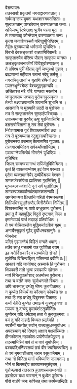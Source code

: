 वैशम्पायनः   
ततस्सर्वाः प्रकृतयो नगराद्वारणावतात् ।  
सर्वमङ्गलसंयुक्ता यथाशास्त्रमतन्द्रिताः ॥  
श्रुत्वाऽगतान् पाण्डवेयान् वारणवतगता जनाः ।  
अभिजग्मुर्नरश्रेष्ठाश् श्रुत्वैव परया मुदा ॥  
ते समासाद्य कौन्तेयान् वारणावतगा जनाः ।  
कृत्वा जयाशिषस्सर्वे परिवव्रुर्युधिष्ठिरम् ॥  
तैर्वृतः पुरुषव्याघ्रो धर्मराजो युधिष्ठिरः ।  
विबभौ देवसङ्काशो वज्रपाणिरिवामरैः ॥  
सत्कृताश्चैव पौरैश्च पौरान् सत्कृत्य चानघाः ।  
अलङ्कृतजनाकीर्णं विविशुर्वारणावतम् ॥  
ते प्रविश्य पुरीं वीरास् तूर्णं जग्मुरथो गृहान् ।  
ब्राह्मणानां महीपाल रतानां स्वेषु कर्मसु ॥  
नगराधिकृतानां च गृहाणि रथिनां तदा ।  
उपतस्थुर्नरश्रेष्ठा वैश्यशूद्रगृहाण्यपि ॥  
अर्चिताश्च नरैः पौरैः पाण्डवा भरतर्षभ ।  
जग्मुरावसथं पश्चात् पुरोचनपुरस्कृताः ॥  
तेभ्यो भक्ष्यान्नपानानि शयनानि शुभानि च ।  
आसनानि च मुख्यानि प्रददौ स पुरोचनः ॥  
तत्र ते सत्कृतास्तेन सुमहार्हपरिच्छदाः ।  
उपास्यमानाः पुरुषैर् ऊषुः पुरनिवासिभिः ॥  
दशरात्रोषितानां तु तत्र तेषां पुरोचनः ।  
निवेशयामास गृहं शिवाख्यमशिवं तदा ॥  
तत्र ते पुरुषव्याघ्रा ददृशुस्सपरिच्छदाः ।  
पुरोचनस्य वचनात् कैलासमिव गुह्यकाः ॥  
तत्त्वगारमभिप्रेक्ष्य सर्वकर्मोपशोभितम् ।  
उवाचाग्नेयमित्येवं भीमसेनं युधिष्ठिरः ॥  
युधिष्ठिरः  
जिघ्रन् सम्यग्वसागन्धं सर्पिर्जतुविमिश्रितम् ।  
कृतं हि व्यक्तमाग्नेयम् इदं वेश्म परन्तप ॥  
मृदेषा व्यक्तमाग्नेयैर् द्रव्यैर्मिश्रस्य वेश्मनः |  
शणसर्जरसोपेता ह्यालिप्ता गृहभित्तिषु ||  
मुञ्जबल्वजवंशादि नूनं सर्वं घृतोक्षितम् |  
शणबल्वजकार्पासवंशदारुकटान्यपि ||  
आग्नेयान्यत्र क्षिप्तानि परितो वेश्मनस्तथा |  
शिल्पिभिस्सुभृतैराप्तैर् विनीतैर्वेश्म निर्मितम् ||  
विश्वस्तानिह नः पापो दग्धुकामः पुरोचनः |  
इमां तु वै महाबुद्धिर् विदुरो दृष्टवान् किल ॥  
इमामेवापदं पार्थ तदाऽहं प्रतिबोधितः ।  
ते वयं बोधितास्तेन बुद्धिमन्तोऽशिवं गृहम् ॥  
अनार्यैस्सुकृतं गूढैर् दुर्योधनवशानुगैः ॥  
भीमसेनः  
यदिदं गृहमाग्नेयं विहितं मन्यते भवान् ।  
तत्रैव साधु गच्छामो यत्र पूर्वोषिता वयम् ॥  
इह यत्तैर्निराकारैर् वस्तव्यमिति रोचते |  
तुष्टैरिव विचिन्वद्भिर् गतिमन्यां ब्रवीमि वः ||  
आकारं यदि जानीयाद् अस्माकं हि पुरोचनः ।  
क्षिप्रकारी ततो भूत्वा प्रसह्यापि दहेत्ततः ॥  
नायं बिभेत्युपक्रोशाद् अधर्माच्च पुरोचनः।  
तथा च वर्तते मन्दः सुयोधनमते स्थितः ॥  
अपि चास्मासु दग्धेषु भीष्मः कुरुपितामहः ।  
न कुप्येत किमर्थं वा कौरवान् कोपयेन्न सः  ॥  
तथा हि सह दग्धेषु विदुरस्स पितामहः ।  
कर्मो नेहेति कुप्येत तथाऽन्ये कुरुपुङ्गवाः ॥  
उपपन्नं तु दग्धेषु कुलवंशोऽनुकीर्तितः ।  
कुप्येरन् यदि धर्मज्ञास् तथा ये कुरुपुङ्गवाः ॥  
वयं तु यदि दाहाद्वै बिभ्यतः प्रद्रवेमहि ।  
स्पर्शैर्नो गातयेत् सर्वान् राज्यलुब्धस्सुयोधनः ॥  
अपदस्थान् पदे तिष्ठन् अक्षान् पक्षसंस्थितः ।  
हीनकोशान् महाकोशः प्रयोगैर्घातयेद्ध्रुवम् ॥  
तदस्माभिरिमं पापं तं च पापं सुयोधनम् ।  
वञ्चयद्भिर्निवस्तव्यं छन्नं वीर क्चचित्क्वचित् ॥  
ते वयं मृगयाशीलाश् चराम वसुधामिमाम् ।  
तथा नो विदिता मार्गा भविष्यन्ति पलायताम् ॥  
भौमं च बिलमद्यैव कारयामस्सुसंवृतम् ।  
गृहोच्छ्वासं ततस्तत्र हुताशस्सम्प्रधक्ष्यति ॥  
द्रवतोऽत्र यथा चास्मान् न बुध्येत पुरोचनः ।  
पौरो वाऽपि जनः कश्चित् तथा कार्यमतन्द्रितैः ॥  
